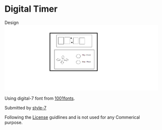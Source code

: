 # Digital Timer

Design ![](Assets/timerDesign.png)

Using digital-7 font from [1001fonts](https://www.1001fonts.com/digital-7-font.html). 

Submitted by [style-7](https://www.1001fonts.com/users/style-7/)

Following the [License](https://www.1001fonts.com/digital-7-font.html#license) guidlines and is not used for any Commerical purpose.
